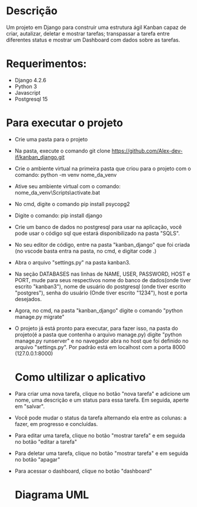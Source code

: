 # Descrição

Um projeto em Django para construir uma estrutura ágil Kanban capaz de criar, autalizar, deletar e mostrar tarefas; transpassar a tarefa entre diferentes status e mostrar um Dashboard com dados sobre as tarefas.

# Requerimentos:

* Django 4.2.6
* Python 3
* Javascript
* Postgresql 15

# Para executar o projeto

* Crie uma pasta para o projeto
* Na pasta, execute o comando git clone https://github.com/Alex-dev-if/kanban_django.git
* Crie o ambiente virtual na primeira pasta que criou para o projeto com o comando: python -m venv nome_da_venv
* Ative seu ambiente virtual com o comando: nome_da_venv\Scripts\activate.bat
* No cmd, digite o comando pip install psycopg2
* Digite o comando: pip install django
* Crie um banco de dados no postgresql para usar na aplicação, você pode usar o código sql que estará disponibilizado na pasta "SQLS".
* No seu editor de código, entre na pasta "kanban_django" que foi criada (no vscode basta entra na pasta, no cmd, e digitar code .)
* Abra o arquivo "settings.py" na pasta kanban3.
* Na seção DATABASES nas linhas de NAME, USER, PASSWORD, HOST e PORT, mude para seus respectivos nome do banco de dados(onde tiver escrito "kanban3"), nome de usuário do postgresql (onde tiver escrito "postgres"), senha do usuário (Onde tiver escrito "1234"), host e porta desejados.
* Agora, no cmd, na pasta "kanban_django" digite o comando "python manage.py migrate"
* O projeto já está pronto para executar, para fazer isso, na pasta do projeto(é a pasta que contenha o arquivo manage.py) digite "python manage.py runserver" e no navegador abra no host que foi definido no arquivo "settings.py". Por padrão está em localhost com a porta 8000 (127.0.0.1:8000)

  # Como ultilizar o aplicativo

* Para criar uma nova tarefa, clique no botão "nova tarefa" e adicione um nome, uma descrição e um status para essa tarefa. Em seguida, aperte em "salvar".
* Você pode mudar o status da tarefa alternando ela entre as colunas: a fazer, em progresso e concluídas.
* Para editar uma tarefa, clique no botão "mostrar tarefa" e em seguida no botão "editar a tarefa"
* Para deletar uma tarefa, clique no botão "mostrar tarefa" e em seguida no botão "apagar"
* Para acessar o dashboard, clique no botão "dashboard"
 
  # Diagrama UML
  
